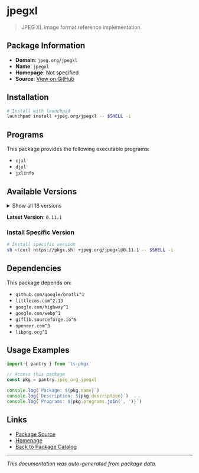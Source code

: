 # jpegxl

> JPEG XL image format reference implementation

## Package Information

- **Domain**: `jpeg.org/jpegxl`
- **Name**: `jpegxl`
- **Homepage**: Not specified
- **Source**: [View on GitHub](https://github.com/pkgxdev/pantry/tree/main/projects/jpeg.org/jpegxl/package.yml)

## Installation

```bash
# Install with launchpad
launchpad install +jpeg.org/jpegxl -- $SHELL -i
```

## Programs

This package provides the following executable programs:

- `cjxl`
- `djxl`
- `jxlinfo`

## Available Versions

<details>
<summary>Show all 18 versions</summary>

- `0.11.1`, `0.11.0`, `0.10.4`, `0.10.3`, `0.10.2`
- `0.10.1`, `0.10.0`, `0.9.4`, `0.9.3`, `0.9.2`
- `0.9.1`, `0.9.0`, `0.8.4`, `0.8.3`, `0.8.2`
- `0.8.1`, `0.7.2`, `0.7.1`

</details>

**Latest Version**: `0.11.1`

### Install Specific Version

```bash
# Install specific version
sh <(curl https://pkgx.sh) +jpeg.org/jpegxl@0.11.1 -- $SHELL -i
```

## Dependencies

This package depends on:

- `github.com/google/brotli^1`
- `littlecms.com^2.13`
- `google.com/highway^1`
- `google.com/webp^1`
- `giflib.sourceforge.io^5`
- `openexr.com^3`
- `libpng.org^1`

## Usage Examples

```typescript
import { pantry } from 'ts-pkgx'

// Access this package
const pkg = pantry.jpeg_org_jpegxl

console.log(`Package: ${pkg.name}`)
console.log(`Description: ${pkg.description}`)
console.log(`Programs: ${pkg.programs.join(', ')}`)
```

## Links

- [Package Source](https://github.com/pkgxdev/pantry/tree/main/projects/jpeg.org/jpegxl/package.yml)
- [Homepage](#)
- [Back to Package Catalog](../package-catalog.md)

---

*This documentation was auto-generated from package data.*
